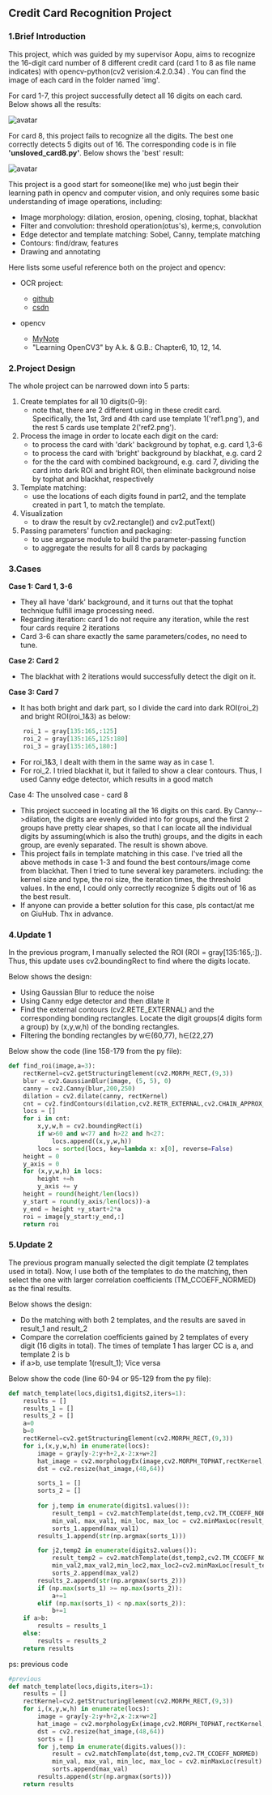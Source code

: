 ## Credit Card Recognition Project

### 1.Brief Introduction

This project, which was guided by my supervisor Aopu, aims to recognize the 16-digit card number of 8 different credit card (card 1 to 8 as file name indicates) with opencv-python(cv2 verision:4.2.0.34) . You can find the image of each card in the folder named 'img'.

For card 1-7, this project successfully detect all 16 digits on each card. Below shows all the results:

![avatar](https://github.com/Lloyd-S/opencv3/blob/master/Peoject1_Credit_Card_Recogniton/results/Results1to7.png)

For card 8, this project fails to recognize all the digits. The best one correctly detects  5 digits out of 16. The corresponding code is in file **'unsloved_card8.py'**. Below shows the 'best' result:

![avatar](https://github.com/Lloyd-S/opencv3/blob/master/Peoject1_Credit_Card_Recogniton/results/res8.png)

This project is a good start for someone(like me) who just begin their learning path in opencv and computer vision, and only requires some basic understanding of image operations, including:

- Image morphology: dilation, erosion, opening, closing, tophat, blackhat
- Filter and convolution: threshold operation(otus's),  kerme;s, convolution
- Edge detector and template matching: Sobel, Canny, template matching
- Contours: find/draw, features
- Drawing and annotating

Here lists some useful reference both on the project and opencv:

- OCR project:
  - [github](https://github.com/pmathur5k10/Credit-Card-Recognition)
  - [csdn](https://blog.csdn.net/weixin_44678052/article/details/104076451)

- opencv
  - [MyNote](https://github.com/Lloyd-S/opencv3/tree/master/Notes)
  - "Learning OpenCV3" by A.k. & G.B.: Chapter6, 10, 12, 14.

### 2.Project Design

The whole project can be narrowed down into 5 parts:

1. Create templates for all 10 digits(0-9):
   - note that, there are 2 different using in these credit card. Specifically, the 1st, 3rd and 4th card use template 1('ref1.png'), and the rest 5 cards use template 2('ref2.png').
2. Process the image in order to locate each digit on the card: 
   - to process the card with 'dark' background  by tophat, e.g. card 1,3-6
   - to process the card with 'bright' background by blackhat, e.g. card 2
   - for the the card with combined background, e.g. card 7, dividing the card into dark ROI and bright ROI, then eliminate background noise by tophat and blackhat, respectively
3. Template matching:
   - use the locations of each digits found in part2, and  the template created in part 1, to match the template.
4. Visualization
   - to draw the result by cv2.rectangle() and cv2.putText()
5. Passing parameters' function and packaging:
   - to use argparse module to build the parameter-passing function
   - to aggregate the results for all 8 cards by packaging

### 3.Cases

**Case 1: Card 1, 3-6**

- They all have 'dark' background, and it turns out that the tophat technique fulfill image processing need.
- Regarding iteration: card 1 do not require any iteration, while the rest four cards require 2 iterations 
- Card 3-6 can share exactly the same parameters/codes, no need to tune.

**Case 2: Card 2**

- The blackhat with 2 iterations would successfully detect the digit on it.

**Case 3: Card 7**

- It has both bright and dark part, so I divide the card into dark ROI(roi_2) and bright ROI(roi_1&3) as below:

```python
    roi_1 = gray[135:165,:125]
    roi_2 = gray[135:165,125:180]
    roi_3 = gray[135:165,180:]
```

- For roi_1&3, I dealt with them in the same way as in case 1.
- For roi_2. I tried blackhat it, but it failed to show a clear contours. Thus, I used Canny edge detector, which results in a good match

Case 4: The unsolved case - card 8

- This project succeed in locating all the 16 digits on this card. By Canny-->dilation,  the digits are evenly divided into for groups, and the first 2 groups have pretty clear shapes, so that I can locate all the individual digits by assuming(which is also the truth) groups, and the digits in each group, are evenly separated. The result is shown above.
- This project fails in template matching in this case. I've tried all the above methods in case 1-3 and found the best contours/image come from blackhat. Then I tried to tune several key parameters. including: the kernel size and type, the roi size, the iteration times, the threshold values. In the end, I could only correctly recognize 5 digits out of 16 as the best result.
- If anyone can provide a better solution for this case, pls contact/at me on GiuHub. Thx in advance. 

### 4.Update 1

In the previous program, I manually selected the ROI (ROI = gray[135:165,:]). Thus, this update uses cv2.boundingRect to find where the digits locate.

Below shows the design:

- Using Gaussian Blur to reduce the noise
- Using Canny edge detector and then dilate it
- Find the external contours (cv2.RETE_EXTERNAL) and the corresponding bonding rectangles. Locate the digit groups(4 digits form a group) by (x,y,w,h) of the bonding rectangles.
- Filtering the bonding rectangles by  w$\in$(60,77), h$\in$(22,27)

Below show the code (line 158-179 from the py file):

```python
def find_roi(image,a=3):
    rectKernel=cv2.getStructuringElement(cv2.MORPH_RECT,(9,3))
    blur = cv2.GaussianBlur(image, (5, 5), 0)
    canny = cv2.Canny(blur,200,250)
    dilation = cv2.dilate(canny, rectKernel)
    cnt = cv2.findContours(dilation,cv2.RETR_EXTERNAL,cv2.CHAIN_APPROX_NONE)[0]
    locs = []
    for i in cnt:
        x,y,w,h = cv2.boundingRect(i)
        if w>60 and w<77 and h>22 and h<27:
            locs.append((x,y,w,h))
        locs = sorted(locs, key=lambda x: x[0], reverse=False)
    height = 0
    y_axis = 0
    for (x,y,w,h) in locs:
        height +=h
        y_axis += y
    height = round(height/len(locs)) 
    y_start = round(y_axis/len(locs))-a
    y_end = height +y_start+2*a
    roi = image[y_start:y_end,:]
    return roi
```

### 5.Update 2

The previous program manually selected the digit template (2 templates used in total). Now, I use both of the templates to do the matching, then select the one with larger  correlation coefficients (TM_CCOEFF_NORMED) as the final results.

Below shows the design:

- Do the matching with both 2 templates, and the results are saved in result_1 and result_2
- Compare the correlation coefficients gained by 2 templates of every digit (16 digits in total). The times of template 1 has larger CC is a, and template 2 is b
- if a>b, use template 1(result_1); Vice versa

Below show the code (line 60-94 or 95-129 from the py file):

```python
def match_template(locs,digits1,digits2,iters=1):
    results = []
    results_1 = []
    results_2 = []
    a=0
    b=0
    rectKernel=cv2.getStructuringElement(cv2.MORPH_RECT,(9,3))
    for i,(x,y,w,h) in enumerate(locs):
        image = gray[y-2:y+h+2,x-2:x+w+2]
        hat_image = cv2.morphologyEx(image,cv2.MORPH_TOPHAT,rectKernel,iterations=iters)
        dst = cv2.resize(hat_image,(48,64))

        sorts_1 = []
        sorts_2 = []
        
        for j,temp in enumerate(digits1.values()):
            result_temp1 = cv2.matchTemplate(dst,temp,cv2.TM_CCOEFF_NORMED)
            min_val, max_val1, min_loc, max_loc = cv2.minMaxLoc(result_temp1)
            sorts_1.append(max_val1)
        results_1.append(str(np.argmax(sorts_1)))

        for j2,temp2 in enumerate(digits2.values()):
            result_temp2 = cv2.matchTemplate(dst,temp2,cv2.TM_CCOEFF_NORMED)
            min_val2,max_val2,min_loc2,max_loc2=cv2.minMaxLoc(result_temp2)
            sorts_2.append(max_val2)
        results_2.append(str(np.argmax(sorts_2)))
        if (np.max(sorts_1) >= np.max(sorts_2)):
            a+=1
        elif (np.max(sorts_1) < np.max(sorts_2)):
            b+=1
    if a>b:
        results = results_1
    else:
        results = results_2
    return results
```

ps: previous code

```python
#previous
def match_template(locs,digits,iters=1):
    results = []
    rectKernel=cv2.getStructuringElement(cv2.MORPH_RECT,(9,3))
    for i,(x,y,w,h) in enumerate(locs):
        image = gray[y-2:y+h+2,x-2:x+w+2]
        hat_image = cv2.morphologyEx(image,cv2.MORPH_TOPHAT,rectKernel,iterations=iters)
        dst = cv2.resize(hat_image,(48,64))
        sorts = []
        for j,temp in enumerate(digits.values()):
            result = cv2.matchTemplate(dst,temp,cv2.TM_CCOEFF_NORMED)
            min_val, max_val, min_loc, max_loc = cv2.minMaxLoc(result)
            sorts.append(max_val)
        results.append(str(np.argmax(sorts)))
    return results
```

